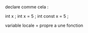 
declare comme cela : 

int x ;
int x = 5 ; 
int const x = 5 ; 


variable locale = propre a une fonction